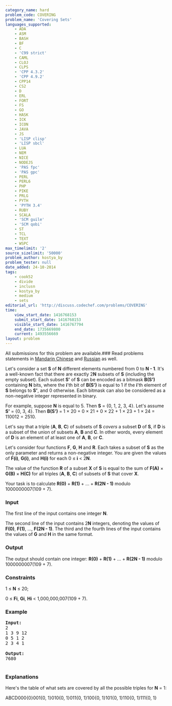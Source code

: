 ```yaml
---
category_name: hard
problem_code: COVERING
problem_name: 'Covering Sets'
languages_supported:
    - ADA
    - ASM
    - BASH
    - BF
    - C
    - 'C99 strict'
    - CAML
    - CLOJ
    - CLPS
    - 'CPP 4.3.2'
    - 'CPP 4.9.2'
    - CPP14
    - CS2
    - D
    - ERL
    - FORT
    - FS
    - GO
    - HASK
    - ICK
    - ICON
    - JAVA
    - JS
    - 'LISP clisp'
    - 'LISP sbcl'
    - LUA
    - NEM
    - NICE
    - NODEJS
    - 'PAS fpc'
    - 'PAS gpc'
    - PERL
    - PERL6
    - PHP
    - PIKE
    - PRLG
    - PYTH
    - 'PYTH 3.4'
    - RUBY
    - SCALA
    - 'SCM guile'
    - 'SCM qobi'
    - ST
    - TCL
    - TEXT
    - WSPC
max_timelimit: '2'
source_sizelimit: '50000'
problem_author: kostya_by
problem_tester: null
date_added: 24-10-2014
tags:
    - cook52
    - divide
    - inclusn
    - kostya_by
    - medium
    - sets
editorial_url: 'http://discuss.codechef.com/problems/COVERING'
time:
    view_start_date: 1416768153
    submit_start_date: 1416768153
    visible_start_date: 1416767794
    end_date: 1735669800
    current: 1493556669
layout: problem
---
```

All submissions for this problem are available.###  Read problems statements in [Mandarin Chinese](http://www.codechef.com/download/translated/COOK52/mandarin/COVERING.pdf) and [Russian](http://www.codechef.com/download/translated/COOK52/russian/COVERING.pdf) as well.

 Let's consider a set **S** of **N** different elements numbered from 0 to **N - 1**. It's a well-known fact that there are exactly 2**N** subsets of **S** (including the empty subset). Each subset **S'** of **S** can be encoded as a bitmask **B(S')** containing **N** bits, where the **i**'th bit of **B(S')** is equal to 1 if the **i**'th element of **S** belongs to **S'**, and 0 otherwise. Each bitmask can also be considered as a non-negative integer represented in binary.

 For example, suppose **N** is equal to 5. Then **S** = {0, 1, 2, 3, 4}. Let's assume **S'** = {0, 3, 4}. Then **B(S')** = 1 × 20 + 0 × 21 + 0 × 22 + 1 × 23 + 1 × 24 = 110012 = 2510.

 Let's say that a triple (**A**, **B**, **C**) of subsets of **S** *covers* a subset **D** of **S**, if **D** is a subset of the union of subsets **A**, **B** and **C**. In other words, every element of **D** is an element of at least one of **A**, **B**, or **C**.

 Let's consider four functions **F**, **G**, **H** and **R**. Each takes a subset of **S** as the only parameter and returns a non-negative integer. You are given the values of **F(i)**, **G(i)**, and **H(i)** for each 0 ≤ **i** < 2**N**.

 The value of the function **R** of a subset **X** of **S** is equal to the sum of **F(A)** × **G(B)** × **H(C)** for all triples (**A**, **B**, **C**) of subsets of **S** that cover **X**.

 Your task is to calculate **R(0)** + **R(1)** + ... + **R(2N - 1)** modulo 1000000007(109 + 7).

### Input

 The first line of the input contains one integer **N**.

 The second line of the input contains 2**N** integers, denoting the values of **F(0)**, **F(1)**, ..., **F(2N - 1)**. The third and the fourth lines of the input contains the values of **G** and **H** in the same format.

### Output

 The output should contain one integer: **R(0)** + **R(1)** + ... + **R(2N - 1)** modulo 1000000007(109 + 7).

### Constraints

1 ≤ **N** ≤ 20;

0 ≤ **Fi**, **Gi**, **Hi** < 1,000,000,007(109 + 7).

### Example

<pre><b>Input:</b>
2
1 3 9 12
0 5 1 2
2 3 4 1

<b>Output:</b>
7680

</pre>
### Explanations

Here's the table of what sets are covered by all the possible triples for **N** = 1:

ABCD000{0}001{0, 1}010{0, 1}011{0, 1}100{0, 1}101{0, 1}110{0, 1}111{0, 1}
